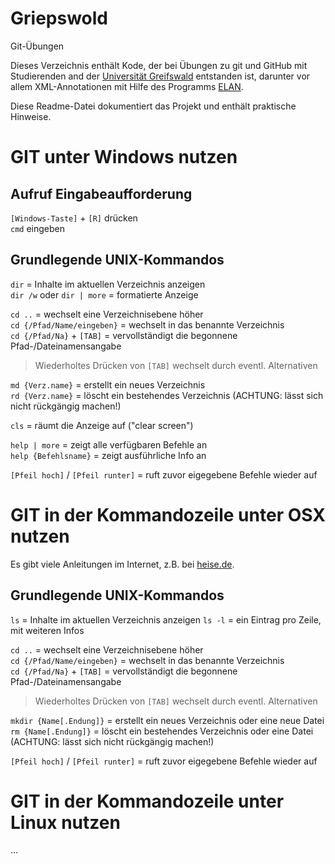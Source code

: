 # Griepswold
Git-Übungen

Dieses Verzeichnis enthält Kode, der bei Übungen zu git und GitHub mit Studierenden and der [Universität Greifswald](https://de.wikipedia.org/wiki/Universität_Greifswald) entstanden ist, darunter vor allem XML-Annotationen mit Hilfe des Programms [ELAN](https://de.wikipedia.org/wiki/ELAN_software).

Diese Readme-Datei dokumentiert das Projekt und enthält praktische Hinweise.

# ﻿GIT unter Windows nutzen

## Aufruf Eingabeaufforderung

`[Windows-Taste]` + `[R]` drücken  
`cmd` eingeben

## Grundlegende UNIX-Kommandos

`dir` = Inhalte im aktuellen Verzeichnis anzeigen  
`dir /w` oder `dir | more` = formatierte Anzeige  

`cd ..` = wechselt eine Verzeichnisebene höher  
`cd {/Pfad/Name/eingeben}` = wechselt in das benannte Verzeichnis  
`cd {/Pfad/Na}` + `[TAB]` = vervollständigt die begonnene Pfad-/Dateinamensangabe  
> Wiederholtes Drücken von `[TAB]` wechselt durch eventl. Alternativen

`md {Verz.name}` = erstellt ein neues Verzeichnis  
`rd {Verz.name}` = löscht ein bestehendes Verzeichnis (ACHTUNG: lässt sich nicht rückgängig machen!)

`cls` = räumt die Anzeige auf ("clear screen")

`help | more` = zeigt alle verfügbaren Befehle an  
`help {Befehlsname}` = zeigt ausführliche Info an

`[Pfeil hoch]` / `[Pfeil runter]` = ruft zuvor eigegebene Befehle wieder auf

# GIT in der Kommandozeile unter OSX nutzen

Es gibt viele Anleitungen im Internet, z.B. bei [heise.de](https://www.heise.de/ratgeber/Einfuehrung-in-die-macOS-Kommandozeile-Das-kleine-Terminal-Einmaleins-3463440.html).

## Grundlegende UNIX-Kommandos

`ls` = Inhalte im aktuellen Verzeichnis anzeigen
`ls -l` = ein Eintrag pro Zeile, mit weiteren Infos

`cd ..` = wechselt eine Verzeichnisebene höher  
`cd {/Pfad/Name/eingeben}` = wechselt in das benannte Verzeichnis  
`cd {/Pfad/Na}` + `[TAB]` = vervollständigt die begonnene Pfad-/Dateinamensangabe  
> Wiederholtes Drücken von `[TAB]` wechselt durch eventl. Alternativen

`mkdir {Name[.Endung]}` = erstellt ein neues Verzeichnis oder eine neue Datei
`rm {Name[.Endung]}` = löscht ein bestehendes Verzeichnis oder eine Datei (ACHTUNG: lässt sich nicht rückgängig machen!)

`[Pfeil hoch]` / `[Pfeil runter]` = ruft zuvor eigegebene Befehle wieder auf

# GIT in der Kommandozeile unter Linux nutzen

…
